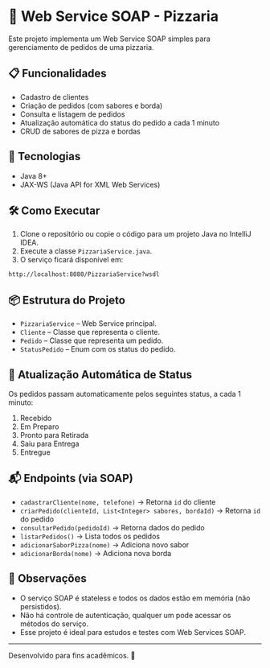 # 🍕 Web Service SOAP - Pizzaria

Este projeto implementa um Web Service SOAP simples para gerenciamento de pedidos de uma pizzaria.

## 📋 Funcionalidades

- Cadastro de clientes
- Criação de pedidos (com sabores e borda)
- Consulta e listagem de pedidos
- Atualização automática do status do pedido a cada 1 minuto
- CRUD de sabores de pizza e bordas

## 🚀 Tecnologias

- Java 8+
- JAX-WS (Java API for XML Web Services)

## 🛠️ Como Executar

1. Clone o repositório ou copie o código para um projeto Java no IntelliJ IDEA.
2. Execute a classe `PizzariaService.java`.
3. O serviço ficará disponível em:

```
http://localhost:8080/PizzariaService?wsdl
```

## 📦 Estrutura do Projeto

- `PizzariaService` – Web Service principal.
- `Cliente` – Classe que representa o cliente.
- `Pedido` – Classe que representa um pedido.
- `StatusPedido` – Enum com os status do pedido.

## 🔁 Atualização Automática de Status

Os pedidos passam automaticamente pelos seguintes status, a cada 1 minuto:

1. Recebido
2. Em Preparo
3. Pronto para Retirada
4. Saiu para Entrega
5. Entregue

## 📬 Endpoints (via SOAP)

- `cadastrarCliente(nome, telefone)` → Retorna `id` do cliente
- `criarPedido(clienteId, List<Integer> sabores, bordaId)` → Retorna `id` do pedido
- `consultarPedido(pedidoId)` → Retorna dados do pedido
- `listarPedidos()` → Lista todos os pedidos
- `adicionarSaborPizza(nome)` → Adiciona novo sabor
- `adicionarBorda(nome)` → Adiciona nova borda

## 📌 Observações

- O serviço SOAP é stateless e todos os dados estão em memória (não persistidos).
- Não há controle de autenticação, qualquer um pode acessar os métodos do serviço.
- Esse projeto é ideal para estudos e testes com Web Services SOAP.

---

Desenvolvido para fins acadêmicos. 🍕
